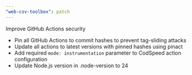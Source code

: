 ```yaml
---
"web-csv-toolbox": patch
---
```


Improve GitHub Actions security

- Pin all GitHub Actions to commit hashes to prevent tag-sliding attacks
- Update all actions to latest versions with pinned hashes using pinact
- Add required `mode: instrumentation` parameter to CodSpeed action configuration
- Update Node.js version in .node-version to 24
